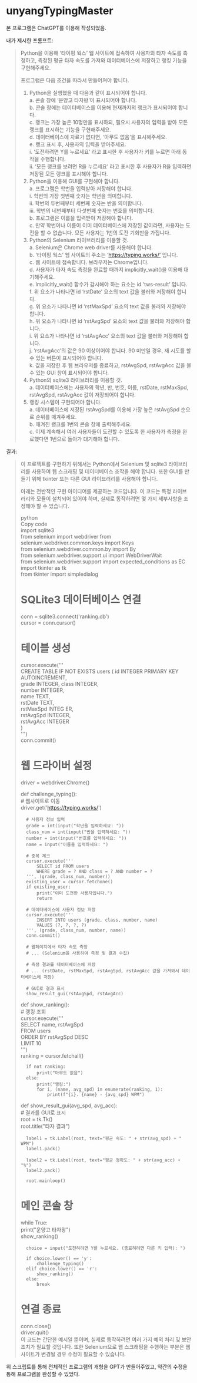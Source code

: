 unyangTypingMaster   
==================

본 프로그램은 ChatGPT를 이용해 작성되었음.   

내가 제시한 프롬프트:

> Python을 이용해 ‘타이핑 웍스’ 웹 사이트에 접속하여 사용자의 타자 속도를 측정하고, 측정된 평균 타자 속도를 가져와 데이터베이스에 저장하고 랭킹 기능을 구현해주세요.   
> 
> 프로그램은 다음 조건을 따라서 만들어져야 합니다.   
> 
>   1.	Python을 실행했을 때 다음과 같이 표시되어야 합니다.   
>   a.	콘솔 창에 ‘운양고 타자왕’이 표시되어야 합니다.   
>   b.	콘솔 창에는 데이터베이스를 이용해 현재까지의 랭크가 표시되어야 합니다.   
>   c.	랭크는 가장 높은 10명만을 표시하되, 필요시 사용자의 입력을 받아 모든 랭크를 표시하는 기능을 구현해주세요.   
>   d.	데이터베이스에 자료가 없다면, ‘아무도 없음’을 표시해주세요.   
>   e.	랭크 표시 후, 사용자의 입력을 받아주세요.   
>   i.	‘도전하려면 Y를 누르세요’ 라고 표시한 후 사용자가 키를 누르면 아래 동작을 수행합니다.   
>   ii.	‘모든 랭크를 보려면 R을 누르세요’ 라고 표시한 후 사용자가 R을 입력하면 저장된 모든 랭크를 표시해야 합니다.   
>   2.	Python을 이용해 GUI를 구현해야 합니다.   
>   a.	프로그램은 학번을 입력받아 저장해야 합니다.  
>   i.	학번의 가장 첫번째 숫자는 학년을 의미합니다.  
>   ii.	학번의 두번째부터 세번째 숫자는 반을 의미합니다.  
>   iii.	학번의 네번째부터 다섯번째 숫자는 번호를 의미합니다.  
>   b.	프로그램은 이름을 입력받아 저장해야 합니다.  
>   c.	만약 학번이나 이름이 이미 데이터베이스에 저장된 값이라면, 사용자는 도전을 할 수 없습니다. 모든 사용자는 1번의 도전 기회만을 가집니다.  
>   3.	Python의 Selenium 라이브러리를 이용할 것.  
>   a.	Selenium은 Chrome web driver를 사용해야 합니다.  
>   b.	‘타이핑 웍스’ 웹 사이트의 주소는 ‘https://typing.works/’ 입니다.  
>   c.	웹 사이트에 접속합니다. 브라우저는 Chrome입니다.  
>   d.	사용자가 타자 속도 측정을 완료할 때까지 implicitly_wait()을 이용해 대기해주세요.  
>   e.	Implicitly_wait() 함수가 감시해야 하는 요소는 id 'tws-result’ 입니다.  
>   f.	위 요소가 나타나면 id ‘rstDate’ 요소의 text 값을 불러와 저장해야 합니다.  
>   g.	위 요소가 나타나면 id ‘rstMaxSpd’ 요소의 text 값을 불러와 저장해야 합니다.  
>   h.	위 요소가 나타나면 id ‘rstAvgSpd’ 요소의 text 값을 불러와 저장해야 합니다.  
>   i.	위 요소가 나타나면 id ‘rstAvgAcc’ 요소의 text 값을 불러와 저장해야 합니다.  
>   j.	‘rstAvgAcc’의 값은 90 이상이어야 합니다. 90 미만일 경우, 재 시도를 할 수 있는 버튼이 표시되어야 합니다.  
>   k.	값을 저장한 후 웹 브라우저를 종료하고, rstAvgSpd, rstAvgAcc 값을 볼 수 있는 GUI 창이 표시되어야 합니다.  
>   4.	Python의 sqlite3 라이브러리를 이용할 것.  
>   a.	데이터베이스에는 사용자의 학년, 반, 번호, 이름, rstDate, rstMaxSpd, rstAvgSpd, rstAvgAcc 값이 저장되어야 합니다.  
>   5.	랭킹 시스템이 구현되어야 합니다.  
>   a.	데이터베이스에 저장된 rstAvgSpd를 이용해 가장 높은 rstAvgSpd 순으로 순위를 매겨주세요.  
>   b.	매겨진 랭크를 1번의 콘솔 창에 출력해주세요.  
>   c.	이제 계속해서 여러 사용자들이 도전할 수 있도록 한 사용자가 측정을 완료했다면 1번으로 돌아가 대기해야 합니다.  

결과:  
>   이 프로젝트를 구현하기 위해서는 Python에서 Selenium 및 sqlite3 라이브러리를 사용하여 웹 스크래핑 및 데이터베이스 조작을 해야 합니다. 또한 GUI를 만들기 위해 tkinter 또는 다른 GUI 라이브러리를 사용해야 합니다.  
>   
>   아래는 전반적인 구현 아이디어를 제공하는 코드입니다. 이 코드는 특정 라이브러리와 모듈이 설치되어 있어야 하며, 실제로 동작하려면 몇 가지 세부사항을 조정해야 할 수 있습니다.  
>   
>   python  
>   Copy code  
>   import sqlite3  
>   from selenium import webdriver
>   from selenium.webdriver.common.keys import Keys  
>   from selenium.webdriver.common.by import By  
>   from selenium.webdriver.support.ui import WebDriverWait  
>   from selenium.webdriver.support import expected_conditions as EC  
>   import tkinter as tk  
>   from tkinter import simpledialog  
>     
>   # SQLite3 데이터베이스 연결  
>   conn = sqlite3.connect('ranking.db')  
>   cursor = conn.cursor()
>     
>   # 테이블 생성
>   cursor.execute('''  
>       CREATE TABLE IF NOT EXISTS users (
>           id INTEGER PRIMARY KEY AUTOINCREMENT,  
>           grade INTEGER,
>           class INTEGER,  
>           number INTEGER,  
>           name TEXT,  
>           rstDate TEXT,  
>           rstMaxSpd INTEG ER,  
>           rstAvgSpd INTEGER,  
>           rstAvgAcc INTEGER  
>       )  
>   ''')  
>   conn.commit()  
>   
>   # 웹 드라이버 설정
>   driver = webdriver.Chrome()  
>   
>   def challenge_typing():  
>       # 웹사이트로 이동  
>       driver.get('https://typing.works/')  
>   
>       # 사용자 정보 입력  
>       grade = int(input("학년을 입력하세요: "))  
>       class_num = int(input("반을 입력하세요: "))  
>       number = int(input("번호를 입력하세요: "))  
>       name = input("이름을 입력하세요: ")  
>   
>       # 중복 체크  
>       cursor.execute('''  
>           SELECT id FROM users  
>           WHERE grade = ? AND class = ? AND number = ?  
>       ''', (grade, class_num, number))  
>       existing_user = cursor.fetchone()  
>       if existing_user:  
>           print("이미 도전한 사용자입니다.")  
>           return  
>   
>       # 데이터베이스에 사용자 정보 저장  
>       cursor.execute('''  
>           INSERT INTO users (grade, class, number, name)  
>           VALUES (?, ?, ?, ?)  
>       ''', (grade, class_num, number, name))  
>       conn.commit()  
>   
>       # 웹페이지에서 타자 속도 측정  
>       # ... (Selenium을 사용하여 측정 및 결과 수집)  
>   
>       # 측정 결과를 데이터베이스에 저장  
>       # ... (rstDate, rstMaxSpd, rstAvgSpd, rstAvgAcc 값을 가져와서 데이터베이스에 저장)  
>   
>       # GUI로 결과 표시  
>       show_result_gui(rstAvgSpd, rstAvgAcc)  
>   
>   def show_ranking():  
>       # 랭킹 조회  
>       cursor.execute('''  
>           SELECT name, rstAvgSpd  
>           FROM users  
>           ORDER BY rstAvgSpd DESC  
>           LIMIT 10  
>       ''')  
>       ranking = cursor.fetchall()  
>     
>       if not ranking:  
>           print("아무도 없음")  
>       else:  
>           print("랭킹:")  
>           for i, (name, avg_spd) in enumerate(ranking, 1):  
>               print(f"{i}. {name} - {avg_spd} WPM")  
>   
>   def show_result_gui(avg_spd, avg_acc):  
>       # 결과를 GUI로 표시  
>       root = tk.Tk()  
>       root.title("타자 결과")  
>   
>       label1 = tk.Label(root, text="평균 속도: " + str(avg_spd) + " WPM")  
>       label1.pack()  
>   
>       label2 = tk.Label(root, text="평균 정확도: " + str(avg_acc) + "%")  
>       label2.pack()  
>   
>       root.mainloop()  
>   
>   # 메인 콘솔 창
>   while True:  
>       print("운양고 타자왕")  
>       show_ranking()  
>   
>       choice = input("도전하려면 Y를 누르세요. (종료하려면 다른 키 입력): ")  
>       
>       if choice.lower() == 'y':  
>           challenge_typing()  
>       elif choice.lower() == 'r':  
>           show_ranking()  
>       else:  
>           break  
>   
>   # 연결 종료
>   conn.close()  
>   driver.quit()  
>   이 코드는 간단한 예시일 뿐이며, 실제로 동작하려면 여러 가지 예외 처리 및 보안 조치가 필요할 것입니다. 또한 Selenium으로 웹 스크래핑을 수행하는 부분은 웹 사이트가 변경될 경우 수정이 필요할 수 있습니다.

위 스크립트를 통해 전체적인 프로그램의 개형을 GPT가 만들어주었고, 약간의 수정을 통해 프로그램을 완성할 수 있었다.  